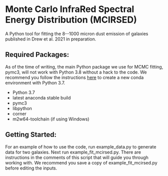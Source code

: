 # Monte Carlo InfraRed Spectral Energy Distribution (MCIRSED)

A Python tool for fitting the 8--1000 micron dust emission of galaxies published in Drew et al. 2021 in preparation.

## Required Packages:
As of the time of writing, the main Python package we use for MCMC fitting, pymc3, will not work with Python 3.8 without a hack to the code. We recommend you follow the instructions [here](https://github.com/pdrew32/mcirsed/blob/master/install-help.md) to create a new conda environment with Python 3.7.

- Python 3.7
- latest anaconda stable build
- pymc3
- libpython
- corner
- m2w64-toolchain (if using Windows)

## Getting Started:
For an example of how to use the code, run example_data.py to generate data for two galaxies. Next run example_fit_mcirsed.py. There are instructions in the comments of this script that will guide you through working with. We recommend you save a copy of example_fit_mcirsed.py before editing the inputs. 
